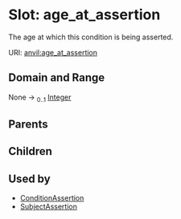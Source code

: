 
# Slot: age_at_assertion

The age at which this condition is being asserted.

URI: [anvil:age_at_assertion](https://anvilproject.org/acr-harmonized-data-model/age_at_assertion)


## Domain and Range

None &#8594;  <sub>0..1</sub> [Integer](types/Integer.md)

## Parents


## Children


## Used by

 * [ConditionAssertion](ConditionAssertion.md)
 * [SubjectAssertion](SubjectAssertion.md)
